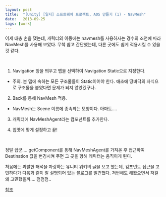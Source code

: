 ```yaml
---
layout: post
title:  "[Unity] [일지] 소프트웨어 프로젝트, AOS 만들기 (1) - NavMesh"
date:   2013-09-25
tags: [work]
---
```


  어제 대충 손을 댔는데, 캐릭터의 이동에는 navmesh를 사용하자는 경수의 조언에 따라 NavMesh를 사용해 보았다. 무척 쉽고 간단했는데, 다른 곳에도 쉽게 적용시킬 수 있을 것 같다. 

<br/>

1. Navigation 창을 띄우고 맵을 선택하여 Navigation Static으로 지정한다. 
  - 주의. 본 맵에 속하는 모든 구조물들이 Static이어야 한다. 애초에 땅바닥의 자식으로 구조물을 붙였다면 문제가 되지 않았겠구나. 

2. Back를 통해 NavMesh 적용. 
  - NavMesh는 Scene 이름에 종속되는 모양이다. 아마도.... 

3. 캐릭터에 NavMeshAgent라는 컴포넌트를 추가한다. 

4. 입맛에 맞게 설정하고 끝! 

<br/>

  정말 쉽군.... getComponent를 통해 NavMeshAgent를 가져온 후 접근하여 Destination 값을 변경시켜 주면 그 곳을 향해 캐릭터는 움직이게 된다. 

  처음에는 괴랄한 해석을 자랑하는 유니티 위키의 글을 보고 했는데, 컴포넌트 접근을 고민하다가 다음과 같이 잘 설명되어 있는 블로그를 발견했다. 저번에도 해봤으면서 저걸 왜 고민했을까.... 점점점.. 

  [참조](http://blog.naver.com/PostView.nhn?blogId=monster7575&logNo=100196237796&redirect=Dlog&widgetTypeCall=true) 